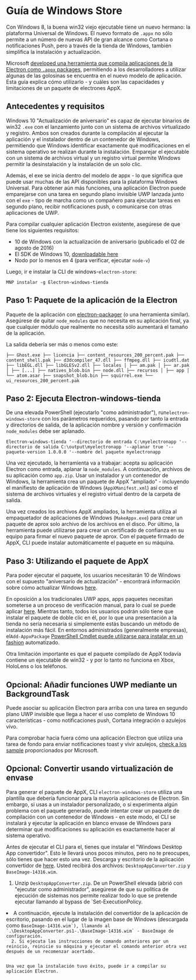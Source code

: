 # Guía de Windows Store

Con Windows 8, la buena win32 viejo ejecutable tiene un nuevo hermano: la plataforma Universal de Windows. El nuevo formato de `.appx` no sólo permite a un número de nuevas API de gran alcance como Cortana o notificaciones Push, pero a través de la tienda de Windows, también simplifica la instalación y actualización.

Microsoft [developed una herramienta que compila aplicaciones de la Electron como `.appx` packages](https://github.com/catalystcode/electron-windows-store), permitiendo a los desarrolladores a utilizar algunas de las golosinas se encuentra en el nuevo modelo de aplicación. Esta guía explica cómo utilizarlo - y cuáles son las capacidades y limitaciones de un paquete de electrones AppX.

## Antecedentes y requisitos

Windows 10 "Actualización de aniversario" es capaz de ejecutar binarios de win32 `.exe` con el lanzamiento junto con un sistema de archivos virtualizado y registro. Ambos son creados durante la compilación al ejecutar la aplicación y el instalador dentro de un contenedor de Windows, permitiendo que Windows identificar exactamente qué modificaciones en el sistema operativo se realizan durante la instalación. Emparejar el ejecutable con un sistema de archivos virtual y un registro virtual permite Windows permitir la desinstalación y la instalación de un solo clic.

Además, el exe se inicia dentro del modelo de appx - lo que significa que puede usar muchas de las API disponibles para la plataforma Windows Universal. Para obtener aún más funciones, una aplicación Electron puede emparejarse con una tarea en segundo plano invisible UWP lanzada junto con el `exe` - tipo de marcha como un compañero para ejecutar tareas en segundo plano, recibir notificaciones push, o comunicarse con otras aplicaciones de UWP.

Para compilar cualquier aplicación Electron existente, asegúrese de que tiene los siguientes requisitos:

* 10 de Windows con la actualización de aniversario (publicado el 02 de agosto de 2016)
* El SDK de Windows 10, [downloadable here](https://developer.microsoft.com/en-us/windows/downloads/windows-10-sdk)
* Nodo por lo menos en 4 (para verificar, ejecutar `node-v`)

Luego, ir e instalar la CLI de windows-`electron-store`:

    MNP instalar -g Electron-windows-tienda
    

## Paso 1: Paquete de la aplicación de la Electron

Paquete de la aplicación con [electron-packager](https://github.com/electron-userland/electron-packager) (o una herramienta similar). Asegúrese de quitar `node_modules` que no necesita en su aplicación final, ya que cualquier módulo que realmente no necesita sólo aumentará el tamaño de la aplicación.

La salida debería ser más o menos como este:

    ├── Ghost.exe ├── licencia ├── content_resources_200_percent.pak ├── content_shell.pak ├── d3dcompiler_47.dll ├── ffmpeg.dll ├── icudtl.dat ├── libEGL.dll ├── libGLESv2.dll ├── locales │ ├── am.pak │ ├── ar.pak │ ├── [...] ├── natives_blob.bin ├── node.dll ├── recursos │ ├── app │ └── atom.asar ├── snapshot_blob.bin ├── squirrel.exe └── ui_resources_200_percent.pak
    

## Paso 2: Ejecuta Electron-windows-tienda

De una elevada PowerShell (ejecutarlo "como administrador"), run`electron-windows-store` con los parámetros requeridos, pasando por tanto la entrada y directorios de salida, de la aplicación nombre y versión y confirmación `node_modules` debe ser aplanado.

    Electron-windows-tienda '--directorio de entrada C:\myelectronapp '--directorio de salida C:\output\myelectronapp '--aplanar true '--paquete-version 1.0.0.0 '--nombre del paquete myelectronapp
    

Una vez ejecutado, la herramienta va a trabajar: acepta su aplicación Electron como entrada, aplanar la `node_modules`. A continuación, archivos de su aplicación como `app.zip`. Usar un instalador y un contenedor de Windows, la herramienta crea un paquete de AppX "ampliado" - incluyendo el manifiesto de aplicación de Windows (`AppXManifest.xml`) así como el sistema de archivos virtuales y el registro virtual dentro de la carpeta de salida.

Una vez creados los archivos AppX ampliados, la herramienta utiliza al empaquetador de aplicaciones de Windows (`MakeAppx.exe`) para crear un paquete de aprox solo archivo de los archivos en el disco. Por último, la herramienta puede utilizarse para crear un certificado de confianza en su equipo para firmar el nuevo paquete de aprox. Con el paquete firmado de AppX, CLI puede instalar automáticamente el paquete en su máquina.

## Paso 3: Utilizando el paquete de AppX

Para poder ejecutar el paquete, los usuarios necesitarán 10 de Windows con el supuesto "aniversario de actualización" - encontrará información sobre cómo actualizar Windows [here](https://blogs.windows.com/windowsexperience/2016/08/02/how-to-get-the-windows-10-anniversary-update).

En oposición a los tradicionales UWP apps, apps paquetes necesitan someterse a un proceso de verificación manual, para lo cual se puede aplicar [here](https://developer.microsoft.com/en-us/windows/projects/campaigns/desktop-bridge). Mientras tanto, todos los usuarios podrán sólo tiene que instalar el paquete de doble clic en él, por lo que una presentación a la tienda no sería necesaria si simplemente estás buscando un método de instalación más fácil. En entornos administrados (generalmente empresas), el`Add-AppxPackage` [PowerShell Cmdlet puede utilizarse para instalar en un fashion](https://technet.microsoft.com/en-us/library/hh856048.aspx) automatizado.

Otra limitación importante es que el paquete compilado de AppX todavía contiene un ejecutable de win32 - y por lo tanto no funciona en Xbox, HoloLens o los teléfonos.

## Opcional: Añadir funciones UWP mediante un BackgroundTask

Puede asociar su aplicación Electron para arriba con una tarea en segundo plano UWP invisible que llega a hacer el uso completo de Windows 10 características - como notificaciones push, Cortana integración o azulejos vivo.

Para comprobar hacia fuera cómo una aplicación Electron que utiliza una tarea de fondo para enviar notificaciones toast y vivir azulejos, [check a los sample](https://github.com/felixrieseberg/electron-uwp-background) proporcionados por Microsoft.

## Opcional: Convertir usando virtualización de envase

Para generar el paquete de AppX, CLI `electron-windows-store` utiliza una plantilla que debería funcionar para la mayoría aplicaciones de Electron. Sin embargo, si usas a un instalador personalizado, o si experimenta algún problema con el paquete generado, puede intentar crear un paquete de compilación con un contenedor de Windows - en este modo, el CLI se instalará y ejecutar la aplicación en blanco envase de Windows para determinar qué modificaciones su aplicación es exactamente hacer al sistema operativo.

Antes de ejecutar el CLI para el, tienes que instalar el "Windows Desktop App convertidor". Esto le llevará unos pocos minutos, pero no te preocupes, sólo tienes que hacer esto una vez. Descarga y escritorio de la aplicación convertidor de [here](https://www.microsoft.com/en-us/download/details.aspx?id=51691). Usted recibirá dos archivos: `DesktopAppConverter.zip` y `BaseImage-14316.wim`.

  1. Unzip `DesktopAppConverter.zip`. De un PowerShell elevada (abrió con "ejecutar como administrador", asegúrese de que su política de ejecución de sistemas nos permite realizar todo lo que se pretende ejecutar llamando al bypass</code> de `Set-ExecutionPolicy.</li>
<li>A continuación, ejecute la instalación del convertidor de la aplicación de escritorio, pasando en el lugar de la imagen base de Windows (descargada como <code>BaseImage-14316.wim`), llamando al `.\DesktopAppConverter.ps1-.\BaseImage-14316.wim` - BaseImage de configuración.
  2. Si ejecuta las instrucciones de comando anteriores por un reinicio, reinicie su máquina y ejecutar el comando anterior otra vez después de un recomenzar acertado.

Una vez que la instalación tuvo éxito, puede ir a compilar su aplicación Electron.